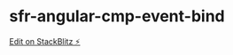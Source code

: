 # sfr-angular-cmp-event-bind

[Edit on StackBlitz ⚡️](https://stackblitz.com/edit/sfr-angular-cmp-event-bind)